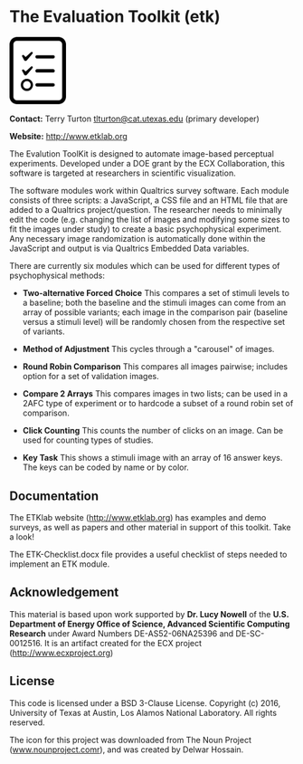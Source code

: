 # The Evaluation Toolkit (etk)

<img src="https://github.com/ascr-ecx/etk/blob/master/img/icon.png" width="100"/>

**Contact:** Terry Turton tlturton@cat.utexas.edu (primary developer)

**Website:** http://www.etklab.org

The Evalution ToolKit is designed to automate image-based perceptual experiments.  Developed under a DOE grant by the ECX Collaboration, this software is targeted at researchers in scientific visualization. 

The software modules work within Qualtrics survey software.  Each module consists of three scripts: a JavaScript, a CSS file and an HTML file that are added to a Qualtrics project/question.  The researcher needs to minimally edit the code (e.g. changing the list of images and modifying some sizes to fit the images under study) to create a basic psychophysical experiment.  Any necessary image randomization is automatically done within the JavaScript and output is via Qualtrics Embedded Data variables.  

There are currently six modules which can be used for different types of psychophysical methods:

* **Two-alternative Forced Choice** This compares a set of stimuli levels to a baseline; both the baseline and the stimuli images can come from an array of possible variants; each image in the comparison pair (baseline versus a stimuli level) will be randomly chosen from the respective set of variants.

* **Method of Adjustment** This cycles through a "carousel" of images.

* **Round Robin Comparison** This compares all images pairwise; includes option for a set of validation images.

* **Compare 2 Arrays** This compares images in two lists; can be used in a 2AFC type of experiment or to hardcode a subset of a round robin set of comparison. 

* **Click Counting** This counts the number of clicks on an image.  Can be used for counting types of studies.  

* **Key Task** This shows a stimuli image with an array of 16 answer keys.  The keys can be coded by name or by color.  

## Documentation

The ETKlab website (http://www.etklab.org) has examples and demo surveys, as well as papers and other material in support of this toolkit. Take a look!

The ETK-Checklist.docx file provides a useful checklist of steps needed to implement an ETK module.  

## Acknowledgement 

This material is based upon work supported by **Dr. Lucy Nowell** of the **U.S. Department of Energy Office of Science, Advanced Scientific 
Computing Research** under Award Numbers DE-AS52-06NA25396 and DE-SC-0012516. It is an artifact created for the ECX project (http://www.ecxproject.org)

## License

This code is licensed under a BSD 3-Clause License. Copyright (c) 2016, University of Texas at Austin, Los Alamos National Laboratory. All rights reserved. 

The icon for this project was downloaded from The Noun Project (www.nounproject.comr), and was created by Delwar Hossain.


 
